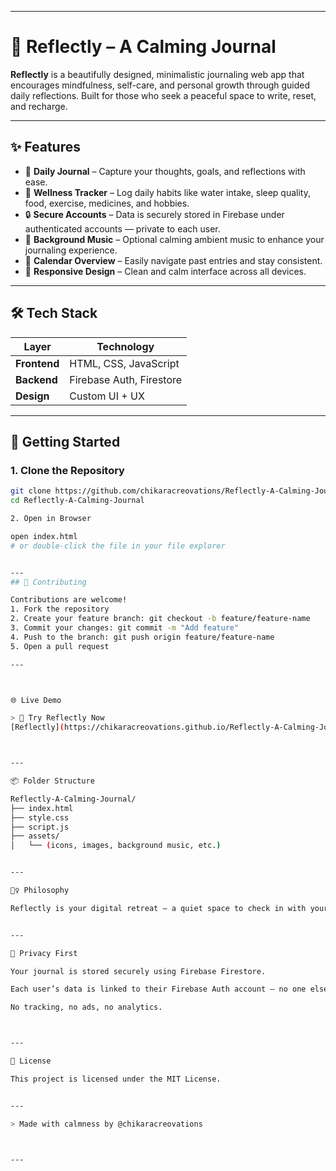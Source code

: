 
---

# 🌿 Reflectly – A Calming Journal

**Reflectly** is a beautifully designed, minimalistic journaling web app that encourages mindfulness, self-care, and personal growth through guided daily reflections. Built for those who seek a peaceful space to write, reset, and recharge.

---

## ✨ Features

- 📝 **Daily Journal** – Capture your thoughts, goals, and reflections with ease.
- 🧘 **Wellness Tracker** – Log daily habits like water intake, sleep quality, food, exercise, medicines, and hobbies.
- 🔒 **Secure Accounts** – Data is securely stored in Firebase under authenticated accounts — private to each user.
- 🎵 **Background Music** – Optional calming ambient music to enhance your journaling experience.
- 📅 **Calendar Overview** – Easily navigate past entries and stay consistent.
- 📱 **Responsive Design** – Clean and calm interface across all devices.

---

## 🛠️ Tech Stack

| Layer       | Technology              |
|-------------|--------------------------|
| **Frontend**| HTML, CSS, JavaScript    |
| **Backend** | Firebase Auth, Firestore |
| **Design**  | Custom UI + UX           |

---

## 🚀 Getting Started

### 1. Clone the Repository

```bash
git clone https://github.com/chikaracreovations/Reflectly-A-Calming-Journal.git
cd Reflectly-A-Calming-Journal

2. Open in Browser

open index.html
# or double-click the file in your file explorer


---
## 🤝 Contributing

Contributions are welcome!
1. Fork the repository
2. Create your feature branch: git checkout -b feature/feature-name
3. Commit your changes: git commit -m "Add feature"
4. Push to the branch: git push origin feature/feature-name
5. Open a pull request

---



🌐 Live Demo

> 🔗 Try Reflectly Now
[Reflectly](https://chikaracreovations.github.io/Reflectly-A-Calming-Journal/public/index.html)



---

📦 Folder Structure

Reflectly-A-Calming-Journal/
├── index.html
├── style.css
├── script.js
├── assets/
│   └── (icons, images, background music, etc.)


---

🧘‍♀️ Philosophy

Reflectly is your digital retreat — a quiet space to check in with yourself, track your habits, and find moments of clarity. It’s built around intentional living, not data collection. Your entries are yours alone.


---

🔐 Privacy First

Your journal is stored securely using Firebase Firestore.

Each user’s data is linked to their Firebase Auth account — no one else can access it.

No tracking, no ads, no analytics.



---

📄 License

This project is licensed under the MIT License.


---

> Made with calmness by @chikaracreovations



---
